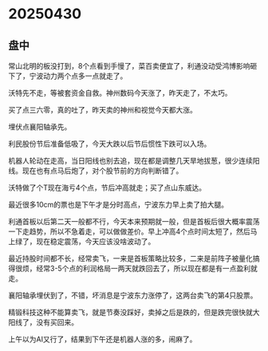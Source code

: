 # 20250430

## 盘中

常山北明的板没打到，8个点看到手慢了，菜百卖便宜了，利通没动受鸿博影响砸下了，宁波动力两个点多一点就走了。

沃特先不走，等被套资金自救。神州数码今天涨了，昨天走了，不太巧。

买了点三六零，真的吐了，昨天卖的神州和视觉今天都大涨。

埋伏点襄阳轴承先。

利民股份节后准备低吸了，今天大跌以后节后惯性下跌可以入场。

机器人轮动在走高，当日阳线也别去追，现在都是调整几天旱地拔葱，很少连续阳线。现在也有点马后炮了，对个股节前的方向判断错了。

沃特做了个T现在海亏4个点，节后冲高就走；买了点山东威达。

最近很多10cm的票也是下午才是分时高点，宁波东力早上卖了拍大腿。

利通首板以后第二天一般都不行，今天本来预期就一般，但是首板后很大概率震荡一下走趋势，所以不急着走，可以做做差价。早上冲高4个点时间太短了，然后马上绿了，现在稳定震荡，今天应该没啥波动了。

最近持股时间都不长，经常卖飞，一来是首板策略比较多，二来是前阵子被量化搞得很烦，经常3-5个点的利润格局一两天就跌回去了，所以现在都是有一点盈利就走。

襄阳轴承埋伏到了，不错，坏消息是宁波东力涨停了，这两台卖飞的第4只股票。

精锻科技这种不能算卖飞，就是节奏没踩好，卖掉之后是跌的，但是跌完很快就大阳线了，没有买回来。

上午以为AI又行了，结果到下午还是机器人涨的多，闹麻了。
